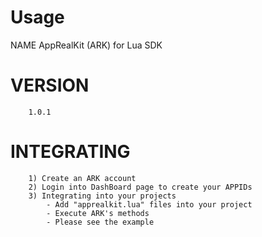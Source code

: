 Usage
=====
NAME
        AppRealKit (ARK) for Lua SDK

VERSION
========
        1.0.1

INTEGRATING
========
		1) Create an ARK account
		2) Login into DashBoard page to create your APPIDs
		3) Integrating into your projects
        	- Add "apprealkit.lua" files into your project     
        	- Execute ARK's methods
        	- Please see the example